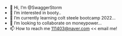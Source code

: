 - 👋 Hi, I’m @SwaggerStorm
- 👀 I’m interested in booty..
- 🌱 I’m currently learning colt steele bootcamp 2022...
- 💞️ I’m looking to collaborate on moneypower...
- 📫 How to reach me 111403@naver.com << email me!

<!---
SwaggerStorm/SwaggerStorm is a ✨ special ✨ repository because its `README.md` (this file) appears on your GitHub profile.
You can click the Preview link to take a look at your changes.
--->
